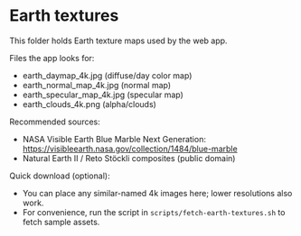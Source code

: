 # Earth textures

This folder holds Earth texture maps used by the web app.

Files the app looks for:

- earth_daymap_4k.jpg (diffuse/day color map)
- earth_normal_map_4k.jpg (normal map)
- earth_specular_map_4k.jpg (specular map)
- earth_clouds_4k.png (alpha/clouds)

Recommended sources:

- NASA Visible Earth Blue Marble Next Generation: <https://visibleearth.nasa.gov/collection/1484/blue-marble>
- Natural Earth II / Reto Stöckli composites (public domain)

Quick download (optional):

- You can place any similar-named 4k images here; lower resolutions also work.
- For convenience, run the script in `scripts/fetch-earth-textures.sh` to fetch sample assets.
